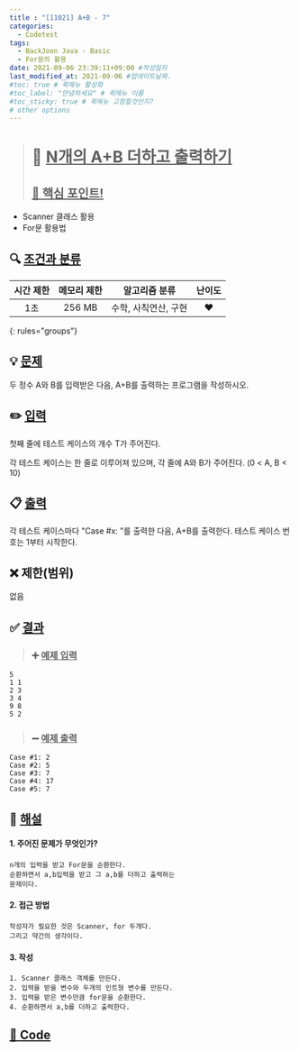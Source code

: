 ```yaml
---
title : "[11021] A+B - 7"
categories:
  - Codetest
tags:
  - BackJoon Java - Basic
  - For문의 활용
date: 2021-09-06 23:39:11+09:00 #작성일자
last_modified_at: 2021-09-06 #업데이트날짜.
#toc: true # 퀵메뉴 활성화
#toc_label: "안녕하세요" # 퀵메뉴 이름
#toc_sticky: true # 퀵메뉴 고정할것인지?
# other options
---
```

> # 📜 <u>N개의 A+B 더하고 출력하기</u> 
> ## <u>📌 핵심 포인트!</u> 
*  Scanner 클래스 활용
*  For문 활용법


## 🔍 <u>조건과 분류</u>

| 시간 제한  | 메모리 제한  |  알고리즘 분류 | 난이도 
|:-------------:|:---------------:|:-----------:|:---------:
| 1초 | 256 MB | 수학, 사칙연산, 구현 | ❤️ 
{: rules="groups"}

## 💡 <u>문제</u> 
두 정수 A와 B를 입력받은 다음, A+B를 출력하는 프로그램을 작성하시오.

## ✏️ <u>입력</u>
첫째 줄에 테스트 케이스의 개수 T가 주어진다.

각 테스트 케이스는 한 줄로 이루어져 있으며, 각 줄에 A와 B가 주어진다. (0 < A, B < 10)

## 📋 <u>출력</u>
각 테스트 케이스마다 "Case #x: "를 출력한 다음, A+B를 출력한다. 테스트 케이스 번호는 1부터 시작한다.

## ❌ 제한(범위)
없음

## ✅ <u>결과</u>
> ### ➕ <u>예제 입력</u>
	5
	1 1
	2 3
	3 4
	9 8
	5 2
	
> ### ➖ <u>예제 출력</u>
	Case #1: 2
	Case #2: 5
	Case #3: 7
	Case #4: 17
	Case #5: 7

## 💭 <u>해설</u>
#### 1. 주어진 문제가 무엇인가?
	n개의 입력을 받고 For문을 순환한다.
	순환하면서 a,b입력을 받고 그 a,b를 더하고 출력하는
	문제이다.
	

#### 2. 접근 방법
	작성자가 필요한 것은 Scanner, for 두개다.
	그리고 약간의 생각이다.

#### 3. 작성
	1. Scanner 클래스 객체를 만든다.
	2. 입력을 받을 변수와 두개의 인트형 변수를 만든다.
	3. 입력을 받은 변수만큼 for문을 순환한다.
	4. 순환하면서 a,b를 더하고 출력한다.
	

## <u>📖 <u>Code</u>
<script src="https://gist.github.com/Cononi/ac33faa494b1c2e2e743a418796c432b.js"></script>